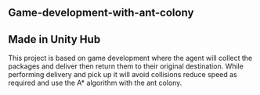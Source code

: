 ## Game-development-with-ant-colony
## Made in Unity Hub
This project is based on game development where the agent will collect the packages and deliver then return them to their original destination. While performing delivery and pick up it will avoid collisions reduce speed as required and use the A* algorithm with the ant colony.
